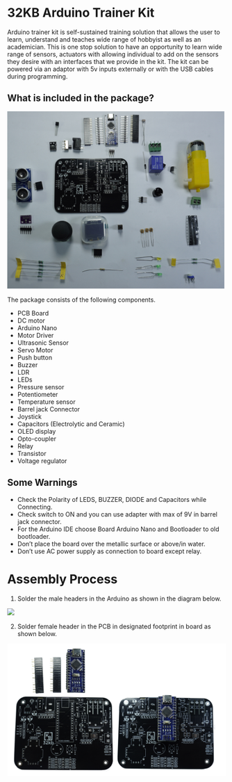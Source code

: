 # 32KB Arduino Trainer Kit

Arduino trainer kit is self-sustained training solution that allows the user to learn, understand and teaches wide range of hobbyist as well as an academician. This is one stop solution to have an opportunity to learn wide range of sensors, actuators with allowing individual to add on the sensors they desire with an interfaces that we provide in the kit. The kit can be powered via an adaptor with 5v inputs externally or with the USB cables during programming.

## What is included in the package?
<img src="assets/images/all-components.jpg" width=500>

The package consists of the following components.

- PCB Board
- DC motor 
- Arduino Nano
- Motor Driver 
- Ultrasonic Sensor 	
- Servo Motor 
- Push button 	
- Buzzer 
- LDR 	
- LEDs 
- Pressure sensor 	
- Potentiometer 
- Temperature sensor 	
- Barrel jack Connector 
- Joystick 	
- Capacitors (Electrolytic and Ceramic) 
- OLED display 	
- Opto-coupler 
- Relay 	
- Transistor 
- Voltage regulator

## Some Warnings
- Check the Polarity of LEDS, BUZZER, DIODE and Capacitors while Connecting. 
- Check switch to ON and you can use adapter with max of 9V in barrel jack connector. 
- For the Arduino IDE choose Board Arduino Nano and Bootloader to old bootloader.
- Don’t place the board over the metallic surface or above/in water.
- Don’t use AC power supply as connection to board except relay.   

# Assembly Process
1. Solder the male headers in the Arduino as shown in the diagram below. 
<img src="assets/images/1.png">

2. Solder female header in the PCB in designated footprint in board as shown below. 

<img src="assets/images/2.png">